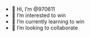 - 👋 Hi, I’m @970611
- 👀 I’m interested to win
- 🌱 I’m currently learning to win
- 💞️ I’m looking to collaborate
 

<!---
970611/970611 is a ✨ special ✨ repository because its `README.md` (this file) appears on your GitHub profile.
You can click the Preview link to take a look at your changes.

